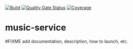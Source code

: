 [![Build](https://github.com/achmudas/music-service/actions/workflows/build.yml/badge.svg?branch=main)](https://github.com/achmudas/music-service/actions/workflows/build.yml)
[![Quality Gate Status](https://sonarcloud.io/api/project_badges/measure?project=achmudas_music-service&metric=alert_status)](https://sonarcloud.io/dashboard?id=achmudas_music-service)
[![Coverage](https://sonarcloud.io/api/project_badges/measure?project=achmudas_music-service&metric=coverage)](https://sonarcloud.io/dashboard?id=achmudas_music-service)
# music-service

#FIXME add documentation, description, how to launch, etc.

